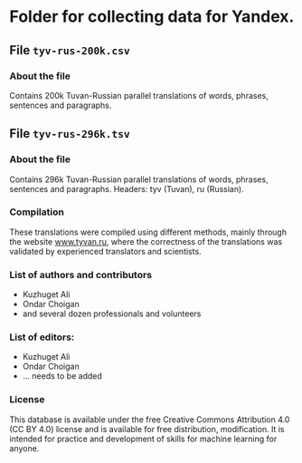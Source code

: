 # Folder for collecting data for Yandex.
## File `tyv-rus-200k.csv`
### About the file
Contains 200k Tuvan-Russian parallel translations of words, phrases, sentences and paragraphs.

## File `tyv-rus-296k.tsv`
### About the file
Contains 296k Tuvan-Russian parallel translations of words, phrases, sentences and paragraphs. Headers: tyv (Tuvan), ru (Russian).

### Compilation
These translations were compiled using different methods, mainly through the website www.tyvan.ru, where the correctness of the translations was validated by experienced translators and scientists.

### List of authors and contributors
* Kuzhuget Ali
* Ondar Choigan
* and several dozen professionals and volunteers

### List of editors:
* Kuzhuget Ali
* Ondar Choigan
* ... needs to be added

### License
This database is available under the free Creative Commons Attribution 4.0 (CC BY 4.0) license and is available for free distribution, modification.
It is intended for practice and development of skills for machine learning for anyone.
